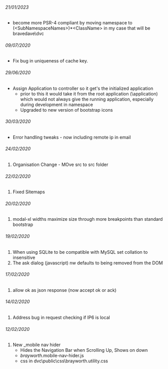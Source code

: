 ###### 21/01/2023
* become more PSR-4 compliant by moving namespace to <vendor>\(\<SubNamespaceNames>)*\<ClassName> in my case that will be bravedave\dvc

###### 09/07/2020
* Fix bug in uniqueness of cache key.

###### 29/06/2020
* Assign Application to controller so it get's the initialized application
  * prior to this it would take it from the root application (\application) which would not always give the running application, especially during development in namespace
  * Upgraded to new version of bootstrap icons

###### 30/03/2020
* Error handling tweaks - now including remote ip in email

###### 24/02/2020
1. Organisation Change - MOve src to src folder

###### 22/02/2020
1. Fixed Sitemaps

###### 20/02/2020
1. modal-xl widths maximize size through more breakpoints than standard bootstrap

###### 19/02/2020
1. When using SQLite to be compatible with MySQL set collation to insensitive
1. The ask dialog (javascript) nw defaults to being removed from the DOM

###### 17/02/2020
1. allow ok as json response (now accept ok or ack)

###### 14/02/2020
1. Address bug in request checking if IP6 is local

###### 12/02/2020
1. New _mobile nav hider
   * Hides the Navigation Bar when Scrolling Up, Shows on down
   * _brayworth_.mobile-nav-hider.js
   * css in dvc\public\css\brayworth.utility.css
